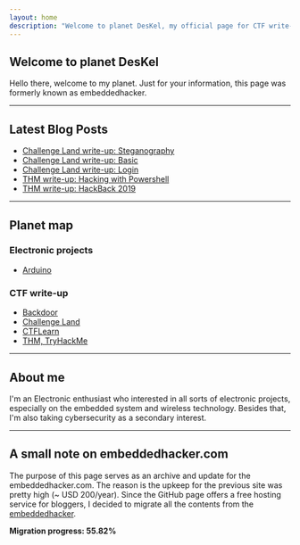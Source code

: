 ```yaml
---
layout: home
description: "Welcome to planet DesKel, my official page for CTF write-up, Electronic tutorial, review and etc."
---
```


## Welcome to planet DesKel

Hello there, welcome to my planet. Just for your information, this page was formerly known as embeddedhacker.

---

## Latest Blog Posts
<!-- BLOG-POST-LIST:START -->
- [Challenge Land write-up: Steganography](https://deskel.github.io/posts/challengeland/steganography)
- [Challenge Land write-up: Basic](https://deskel.github.io/posts/challengeland/basic)
- [Challenge Land write-up: Login](https://deskel.github.io/posts/challengeland/login)
- [THM write-up: Hacking with Powershell](https://deskel.github.io/posts/thm/hacking-with-powershell)
- [THM write-up: HackBack 2019](https://deskel.github.io/posts/thm/hackback-2019)
<!-- BLOG-POST-LIST:END -->

---

## Planet map

### Electronic projects
- [Arduino](https://deskel.github.io/arduino)

### CTF write-up
- [Backdoor](https://www.embeddedhacker.com)
- [Challenge Land](https://deskel.github.io/challenge-land)
- [CTFLearn](https://www.embeddedhacker.com)
- [THM, TryHackMe](https://deskel.github.io/thm)

---

## About me

I'm an Electronic enthusiast who interested in all sorts of electronic projects, especially on the embedded system and wireless technology. Besides that, I'm also taking cybersecurity as a secondary interest.

---

## A small note on embeddedhacker.com

The purpose of this page serves as an archive and update for the embeddedhacker.com. The reason is the upkeep for the previous site was pretty high (~ USD 200/year). Since the GitHub page offers a free hosting service for bloggers, I decided to migrate all the contents from the [embeddedhacker](https://www.embeddedhacker.com).

**Migration progress: 55.82%**
